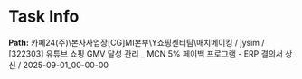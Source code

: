 # Task Info

**Path:** 카페24(주)\본사사업장\[CG]MI본부\Y쇼핑센터팀\매치메이킹 / jysim / [322303] 유튜브 쇼핑 GMV 달성 관리 _ MCN 5% 페이백 프로그램 - ERP 결의서 상신 / 2025-09-01_00-00-00

